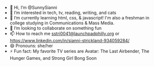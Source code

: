 - 👋 Hi, I’m @SunnySianni
- 👀 I’m interested in tech, tv, reading, writing, and cats
- 🌱 I’m currently learning html, css, & javascript! I'm also a freshman in college studying in Communications & Mass Media.
- 💞️ I’m looking to collaborate on something fun
- 📫 How to reach me sstri0041@launchpadphilly.org or https://www.linkedin.com/in/sianni-strickland-934059284/
- 😄 Pronouns: she/her
- ⚡ Fun fact: My favorite TV series are Avatar: The Last Airbender, The Hunger Games, and Strong Girl Bong Soon

<!---

--->
